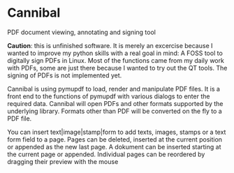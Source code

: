# Cannibal
PDF document viewing, annotating and signing tool

**Caution**: this is unfinished software. It is merely an excercise because I wanted to improve my python skills with a real goal in mind: A FOSS tool to digitally sign PDFs in Linux. Most of the functions came from my daily work with PDFs, some are just there because I wanted to try out the QT tools.
The signing of PDFs is not implemented yet.


Cannibal is using pymupdf to load, render and manipulate PDF files. It is a front end to the functions of pymupdf with various dialogs to enter the required data.
Cannibal will open PDFs and other formats supported by the underlying library. Formats other than PDF will be converted on the fly to a PDF file.

You can insert text|image|stamp|form to add texts, images, stamps or a text form field to a page. 
Pages can be deleted, inserted at the current position or appended as the new last page.
A dokument can be inserted starting at the current page or appended.
Individual pages can be reordered by dragging their preview with the mouse


